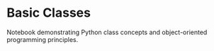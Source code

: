 # Basic Classes

Notebook demonstrating Python class concepts and object-oriented programming principles.